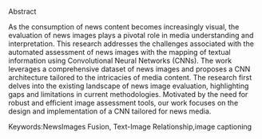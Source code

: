 Abstract

As the consumption of news content becomes increasingly visual, the evaluation of news images
plays a pivotal role in media understanding and interpretation. This research addresses the challenges
associated with the automated assessment of news images with the mapping of textual information
using Convolutional Neural Networks (CNNs). The work leverages a comprehensive dataset of news
images and proposes a CNN architecture tailored to the intricacies of media content. The research first
delves into the existing landscape of news image evaluation, highlighting gaps and limitations in current
methodologies. Motivated by the need for robust and efficient image assessment tools, our work focuses
on the design and implementation of a CNN tailored for news media.

Keywords:NewsImages Fusion, Text-Image Relationship,image captioning
